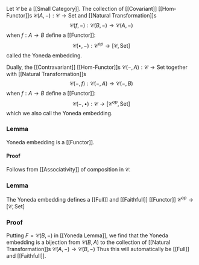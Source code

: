 Let $\mathcal{C}$ be a [[Small Category]].
The collection of [[Covariant]] [[Hom-Functor]]s $\mathcal{C}(A,-):\mathcal{C}\to \mathrm{Set}$
and [[Natural Transformation]]s 
$$
\mathcal{C}(f,-): \mathcal{C}(B,-) \to \mathcal{C}(A,-)
$$
when $f:A\to B$
define a [[Functor]]:
$$
\mathcal{C}(\bullet,-): \mathcal{C}^{op} \to [\mathcal{C},\mathrm{Set}]
$$
called the Yoneda embedding.

Dually, the [[Contravariant]] [[Hom-Functor]]s $\mathcal{C}(-,A):\mathcal{C}\to \mathrm{Set}$
together with [[Natural Transformation]]s
$$
\mathcal{C}(-,f) : \mathcal{C}(-,A) \to \mathcal{C}(-,B)
$$
when $f:A\to B$
define a [[Functor]]:
$$
\mathcal{C}(-,\bullet) : \mathcal{C}\to[\mathcal{C}^{op}, \mathrm{Set}]
$$
which we also call the Yoneda embedding.
### Lemma
Yoneda embedding is a [[Functor]].
#### Proof
Follows from [[Associativity]] of composition in $\mathcal{C}$.
### Lemma
The Yoneda embedding defines a [[Full]] and [[Faithfull]] [[Functor]] $\mathcal{C}^{op}\to[\mathcal{C},\mathrm{Set}]$
### Proof
Putting $F=\mathcal{C}(B,-)$ in [[Yoneda Lemma]], 
we find that the Yoneda embedding is a bijection from $\mathcal{C}(B,A)$ 
to the collection of [[Natural Transformation]]s $\mathcal{C}(A,-)\to \mathcal{C}(B,-)$
Thus this will automatically be [[Full]] and [[Faithfull]].

